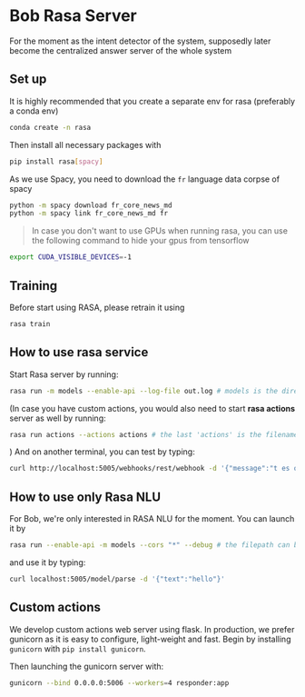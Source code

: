 # Bob Rasa Server

For the moment as the intent detector of the system, supposedly later become the centralized answer server of the whole system

## Set up

It is highly recommended that you create a separate env for rasa (preferably a conda env)

```bash
conda create -n rasa
```

Then install all necessary packages with
```bash
pip install rasa[spacy]
```

As we use Spacy, you need to download the `fr` language data corpse of spacy
```bash
python -m spacy download fr_core_news_md
python -m spacy link fr_core_news_md fr
```

> In case you don't want to use GPUs when running rasa, you can use the following command to hide your gpus from tensorflow
```bash
export CUDA_VISIBLE_DEVICES=-1
```

## Training

Before start using RASA, please retrain it using

```bash
rasa train
```

## How to use rasa service 

Start Rasa server by running:
```bash
rasa run -m models --enable-api --log-file out.log # models is the directory containing all trained rasa models
```
(In case you have custom actions, you would also need to start __rasa actions__ server as well by running:
```bash
rasa run actions --actions actions # the last 'actions' is the filename defining custom actions
```
)
And on another terminal, you can test by typing:
```bash
curl http://localhost:5005/webhooks/rest/webhook -d '{"message":"t es quoi", "sender": "quang"}'
```

## How to use only Rasa NLU

For Bob, we're only interested in RASA NLU for the moment. You can launch it by

```bash
rasa run --enable-api -m models --cors "*" --debug # the filepath can be changed to any model's path you have trained
```

and use it by typing:
```bash
curl localhost:5005/model/parse -d '{"text":"hello"}'
```

## Custom actions

We develop custom actions web server using flask. In production, we prefer gunicorn as it is easy to configure, light-weight and fast. Begin by installing `gunicorn` with `pip install gunicorn`.

Then launching the gunicorn server with:

```bash
gunicorn --bind 0.0.0.0:5006 --workers=4 responder:app
```